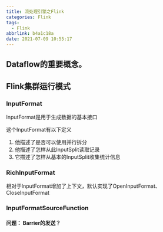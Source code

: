```yaml
---
title: 流处理引擎之Flink
categories: Flink
tags:
  - Flink
abbrlink: b4a1c18a
date: 2021-07-09 10:55:17
---
```




## Dataflow的重要概念。 



## Flink集群运行模式


### InputFormat

InputFormat是用于生成数据的基本接口

这个InputFormat有以下定义

1. 他描述了是否可以使用并行拆分
2. 他描述了怎样从此InputSplit读取记录
3. 它描述了怎样从基本的InputSplit收集统计信息





### RichInputFormat

相对于InputFormat增加了上下文，默认实现了OpenInputFormat、CloseInputFormat





### InputFormatSourceFunction

#### 问题： Barrier的发送？





## 
